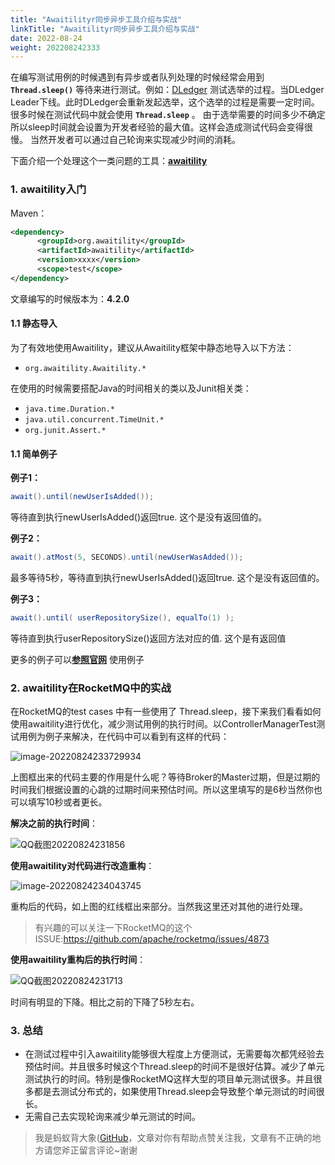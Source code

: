 ```yaml
---
title: "Awaitilityr同步异步工具介绍与实战"
linkTitle: "Awaitilityr同步异步工具介绍与实战"
date: 2022-08-24
weight: 202208242333
---
```


在编写测试用例的时候遇到有异步或者队列处理的时候经常会用到 **`Thread.sleep()`** 等待来进行测试。例如：[DLedger](https://github.com/openmessaging/dledger) 测试选举的过程。当DLedger Leader下线。此时DLedger会重新发起选举，这个选举的过程是需要一定时间。很多时候在测试代码中就会使用 **`Thread.sleep`** 。 由于选举需要的时间多少不确定所以sleep时间就会设置为开发者经验的最大值。这样会造成测试代码会变得很慢。 当然开发者可以通过自己轮询来实现减少时间的消耗。

下面介绍一个处理这个一类问题的工具：[**awaitility**](https://github.com/awaitility/awaitility)

### 1. awaitility入门

Maven：

```xml
<dependency>
      <groupId>org.awaitility</groupId>
      <artifactId>awaitility</artifactId>
      <version>xxxx</version>
      <scope>test</scope>
</dependency>
```

文章编写的时候版本为：**4.2.0**

#### 1.1 静态导入

为了有效地使用Awaitility，建议从Awaitility框架中静态地导入以下方法：

- `org.awaitility.Awaitility.*`

在使用的时候需要搭配Java的时间相关的类以及Junit相关类：

- `java.time.Duration.*`
- `java.util.concurrent.TimeUnit.*`
- `org.junit.Assert.*`

#### 1.1 简单例子

**例子1：**

```java
await().until(newUserIsAdded());
```

等待直到执行newUserIsAdded()返回true. 这个是没有返回值的。

**例子2：**

```java
await().atMost(5, SECONDS).until(newUserWasAdded());
```

最多等待5秒，等待直到执行newUserIsAdded()返回true. 这个是没有返回值的。

**例子3：**

```java
await().until( userRepositorySize(), equalTo(1) );
```

等待直到执行userRepositorySize()返回方法对应的值. 这个是有返回值

更多的例子可以[**参照官网**](https://github.com/awaitility/awaitility/wiki/Usage) 使用例子

### 2. awaitility在RocketMQ中的实战

在RocketMQ的test cases 中有一些使用了 Thread.sleep，接下来我们看看如何使用awaitility进行优化，减少测试用例的执行时间。以ControllerManagerTest测试用例为例子来解决，在代码中可以看到有这样的代码：

![image-20220824233729934](C:\Users\mxsm\AppData\Roaming\Typora\typora-user-images\image-20220824233729934.png)

上图框出来的代码主要的作用是什么呢？等待Broker的Master过期，但是过期的时间我们根据设置的心跳的过期时间来预估时间。所以这里填写的是6秒当然你也可以填写10秒或者更长。

**解决之前的执行时间**：

![QQ截图20220824231856](C:\Users\mxsm\Desktop\pic\QQ截图20220824231856.jpg)

**使用awaitility对代码进行改造重构**：

![image-20220824234043745](C:\Users\mxsm\AppData\Roaming\Typora\typora-user-images\image-20220824234043745.png)

重构后的代码，如上图的红线框出来部分。当然我这里还对其他的进行处理。

> 有兴趣的可以关注一下RocketMQ的这个ISSUE:https://github.com/apache/rocketmq/issues/4873

**使用awaitility重构后的执行时间**：

![QQ截图20220824231713](C:\Users\mxsm\Desktop\pic\QQ截图20220824231713.jpg)

时间有明显的下降。相比之前的下降了5秒左右。

### 3. 总结

- 在测试过程中引入awaitility能够很大程度上方便测试，无需要每次都凭经验去预估时间。并且很多时候这个Thread.sleep的时间不是很好估算。减少了单元测试执行的时间。特别是像RocketMQ这样大型的项目单元测试很多。并且很多都是去测试分布式的，如果使用Thread.sleep会导致整个单元测试的时间很长。
- 无需自己去实现轮询来减少单元测试的时间。

> 我是蚂蚁背大象([GitHub](https://github.com/mxsm)，文章对你有帮助点赞关注我，文章有不正确的地方请您斧正留言评论~谢谢